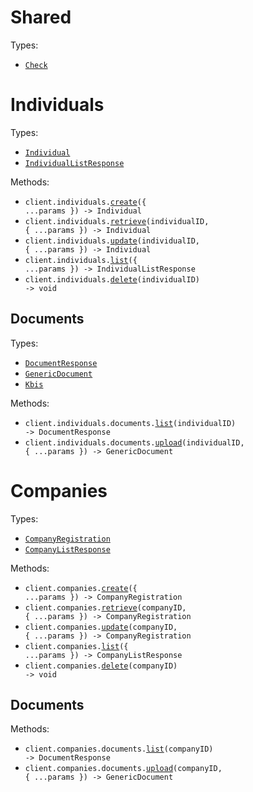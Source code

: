 # Shared

Types:

- <code><a href="./src/resources/shared.ts">Check</a></code>

# Individuals

Types:

- <code><a href="./src/resources/individuals/individuals.ts">Individual</a></code>
- <code><a href="./src/resources/individuals/individuals.ts">IndividualListResponse</a></code>

Methods:

- <code title="post /individuals">client.individuals.<a href="./src/resources/individuals/individuals.ts">create</a>({ ...params }) -> Individual</code>
- <code title="get /individuals/{individual_id}">client.individuals.<a href="./src/resources/individuals/individuals.ts">retrieve</a>(individualID, { ...params }) -> Individual</code>
- <code title="put /individuals/{individual_id}">client.individuals.<a href="./src/resources/individuals/individuals.ts">update</a>(individualID, { ...params }) -> Individual</code>
- <code title="get /individuals">client.individuals.<a href="./src/resources/individuals/individuals.ts">list</a>({ ...params }) -> IndividualListResponse</code>
- <code title="delete /individuals/{individual_id}">client.individuals.<a href="./src/resources/individuals/individuals.ts">delete</a>(individualID) -> void</code>

## Documents

Types:

- <code><a href="./src/resources/individuals/documents.ts">DocumentResponse</a></code>
- <code><a href="./src/resources/individuals/documents.ts">GenericDocument</a></code>
- <code><a href="./src/resources/individuals/documents.ts">Kbis</a></code>

Methods:

- <code title="get /individuals/{individual_id}/documents">client.individuals.documents.<a href="./src/resources/individuals/documents.ts">list</a>(individualID) -> DocumentResponse</code>
- <code title="post /individuals/{individual_id}/documents">client.individuals.documents.<a href="./src/resources/individuals/documents.ts">upload</a>(individualID, { ...params }) -> GenericDocument</code>

# Companies

Types:

- <code><a href="./src/resources/companies/companies.ts">CompanyRegistration</a></code>
- <code><a href="./src/resources/companies/companies.ts">CompanyListResponse</a></code>

Methods:

- <code title="post /companies">client.companies.<a href="./src/resources/companies/companies.ts">create</a>({ ...params }) -> CompanyRegistration</code>
- <code title="get /companies/{company_id}">client.companies.<a href="./src/resources/companies/companies.ts">retrieve</a>(companyID, { ...params }) -> CompanyRegistration</code>
- <code title="put /companies/{company_id}">client.companies.<a href="./src/resources/companies/companies.ts">update</a>(companyID, { ...params }) -> CompanyRegistration</code>
- <code title="get /companies">client.companies.<a href="./src/resources/companies/companies.ts">list</a>({ ...params }) -> CompanyListResponse</code>
- <code title="delete /companies/{company_id}">client.companies.<a href="./src/resources/companies/companies.ts">delete</a>(companyID) -> void</code>

## Documents

Methods:

- <code title="get /companies/{company_id}/documents">client.companies.documents.<a href="./src/resources/companies/documents.ts">list</a>(companyID) -> DocumentResponse</code>
- <code title="post /companies/{company_id}/documents">client.companies.documents.<a href="./src/resources/companies/documents.ts">upload</a>(companyID, { ...params }) -> GenericDocument</code>
